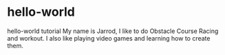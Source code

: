 # hello-world
hello-world tutorial
My name is Jarrod, I like to do Obstacle Course Racing and workout. I also like playing video games and learning how to create them.

